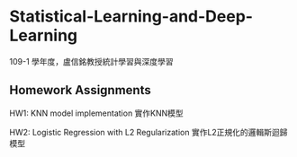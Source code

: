 # Statistical-Learning-and-Deep-Learning
109-1 學年度，盧信銘教授統計學習與深度學習

## Homework Assignments
HW1: KNN model implementation 實作KNN模型

HW2: Logistic Regression with L2 Regularization 實作L2正規化的邏輯斯迴歸模型
